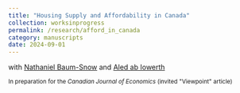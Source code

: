 ```yaml
---
title: "Housing Supply and Affordability in Canada"
collection: worksinprogress
permalink: /research/afford_in_canada
category: manuscripts
date: 2024-09-01
---
```

with [Nathaniel Baum-Snow](https://sites.google.com/site/baumsnow/home) and [Aled ab Iowerth](https://www.linkedin.com/in/aled-ab-iorwerth/?originalSubdomain=ca) <small> 
<br/>
<br/>
In preparation for the *Canadian Journal of Economics* (invited "Viewpoint" article) <small>
